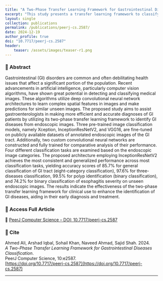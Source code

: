 ```yaml
---
title: "A Two-Phase Transfer Learning Framework for Gastrointestinal Diseases Classification"
excerpt: "This study presents a transfer learning framework to classify GI diseases from endoscopic images using deep learning models like InceptionResNetV2, Xception, and VGG16."
layout: single
collection: publications
permalink: /publications/peerj-cs.2587/
date: 2024-12-19
author_profile: true
doi: "10.7717/peerj-cs.2587"
header:
    teaser: /assets/images/teaser-r1.png
--- 
```


### 🧠 Abstract
Gastrointestinal (GI) disorders are common and often debilitating health issues that affect a significant portion of the population. Recent advancements in artificial intelligence, particularly computer vision algorithms, have shown great potential in detecting and classifying medical images. These algorithms utilize deep convolutional neural network architectures to learn complex spatial features in images and make predictions for similar unseen images. The proposed study aims to assist gastroenterologists in making more efficient and accurate diagnoses of GI patients by utilizing its two-phase transfer learning framework to identify GI diseases from endoscopic images. Three pre-trained image classification models, namely Xception, InceptionResNetV2, and VGG16, are fine-tuned on publicly available datasets of annotated endoscopic images of the GI tract. Additionally, two custom convolutional neural networks are constructed and fully trained for comparative analysis of their performance. Four different classification tasks are examined based on the endoscopic image categories. The proposed architecture employing InceptionResNetV2 achieves the most consistent and generalized performance across most classification tasks, yielding accuracy scores of 85.7% for general classification of GI tract (eight-category classification), 97.6% for three-diseases classification, 99.5% for polyp identification (binary classification), and 74.2% for binary classification of esophagitis severity on unseen endoscopic images. The results indicate the effectiveness of the two-phase transfer learning framework for clinical use to enhance the identification of GI diseases, aiding in their early diagnosis and treatment.

### 📎 Access Full Article
🔗 [PeerJ Computer Science – DOI: 10.7717/peerj-cs.2587](https://doi.org/10.7717/peerj-cs.2587)

### 📄 Cite

Ahmed Ali, Arshad Iqbal, Sohail Khan, Naveed Ahmad, Sajid Shah. 2024.  
*A Two-Phase Transfer Learning Framework for Gastrointestinal Diseases Classification*.  
PeerJ Computer Science, 10:e2587.  
[https://doi.org/10.7717/peerj-cs.2587](https://doi.org/10.7717/peerj-cs.2587)

---